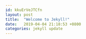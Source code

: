 ```yaml
---
id: kkuErVeJTCfn
layout: post
title:  "Welcome to Jekyll!"
date:   2019-04-04 21:18:53 +0800
categories: jekyll update
---
```


<script src="/demos/base/js/demo-made.js"></script>
<script>demo_js.EmbedDemo("jTtNoSGfSWnc")</script>


